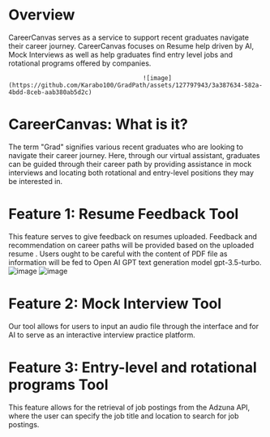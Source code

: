 # Overview
CareerCanvas serves as a service to support recent graduates navigate their career journey. CareerCanvas focuses on Resume help driven by AI, Mock Interviews as well as help graduates find entry level jobs and rotational programs offered by companies.
                                        
                                         ![image](https://github.com/Karabo100/GradPath/assets/127797943/3a387634-582a-4bdd-8ceb-aab380ab5d2c) 
# CareerCanvas: What is it?
The term "Grad" signifies various recent graduates who are looking to navigate their career journey. Here, through our virtual assistant, graduates can be guided through their career path by providing assistance in mock interviews and locating both rotational and entry-level positions they may be interested in. 

# Feature 1: Resume Feedback Tool
This feature serves to give feedback on resumes uploaded. Feedback and recommendation on career paths will be provided based on the uploaded resume . Users ought to be careful with the content of PDF file as information will be fed to Open AI GPT text generation model gpt-3.5-turbo. 
![image](https://github.com/Karabo100/GradPath/assets/127797943/655909a3-df46-4f1c-bb15-4bd7b040e80d)
![image](https://github.com/Karabo100/GradPath/assets/127797943/46a16f63-0058-4cd4-89a1-697bf7508b76)

# Feature 2: Mock Interview Tool
Our tool allows for users to input an audio file through the interface and for AI to serve as an interactive interview practice platform. 

# Feature 3: Entry-level and rotational programs Tool
This feature allows for the retrieval of job postings from the Adzuna API, where the user can specify the job title and location to search for job postings. 
